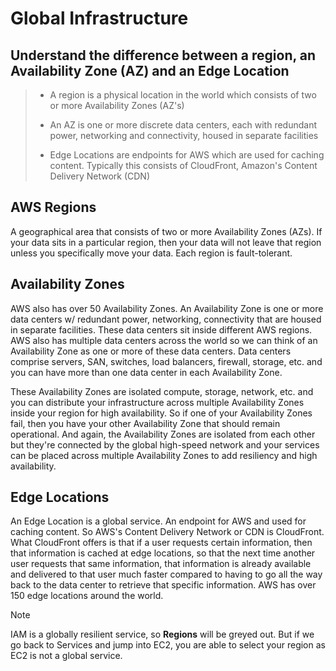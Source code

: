 # Global Infrastructure

## Understand the difference between a region, an Availability Zone (AZ) and an Edge Location

> * A region is a physical location in the world which consists of two or more Availability Zones (AZ's)
>
> * An AZ is one or more discrete data centers, each with redundant power, networking and connectivity, housed in separate facilities
>
> * Edge Locations are endpoints for AWS which are used for caching content. Typically this consists of CloudFront, Amazon's Content Delivery Network (CDN)

## AWS Regions

A geographical area that consists of two or more Availability Zones (AZs). If your data sits in a particular region, then your data will not leave that region unless you specifically move your data. Each region is fault-tolerant.

## Availability Zones

AWS also has over 50 Availability Zones. An Availability Zone is one or more data centers w/ redundant power, networking, connectivity that are housed in separate facilities. These data centers sit inside different AWS regions. AWS also has multiple data centers across the world so we can think of an Availability Zone as one or more of these data centers. Data centers comprise servers, SAN, switches, load balancers, firewall, storage, etc. and you can have more than one data center in each Availability Zone.

These Availability Zones are isolated compute, storage, network, etc. and you can distribute your infrastructure across multiple Availability Zones inside your region for high availability. So if one of your Availability Zones fail, then you have your other Availability Zone that should remain operational. And again, the Availability Zones are isolated from each other but they're connected by the global high-speed network and your services can be placed across multiple Availability Zones to add resiliency and high availability.

## Edge Locations

An Edge Location is a global service. An endpoint for AWS and used for caching content. So AWS's Content Delivery Network or CDN is CloudFront. What CloudFront offers is that if a user requests certain information, then that information is cached at edge locations, so that the next time another user requests that same information, that information is already available and delivered to that user much faster compared to having to go all the way back to the data center to retrieve that specific information. AWS has over 150 edge locations around the world.

> [!NOTE]
> IAM is a globally resilient service, so **Regions** will be greyed out. But if we go back to Services and jump into EC2, you are able to select your region as EC2 is not a global service.
